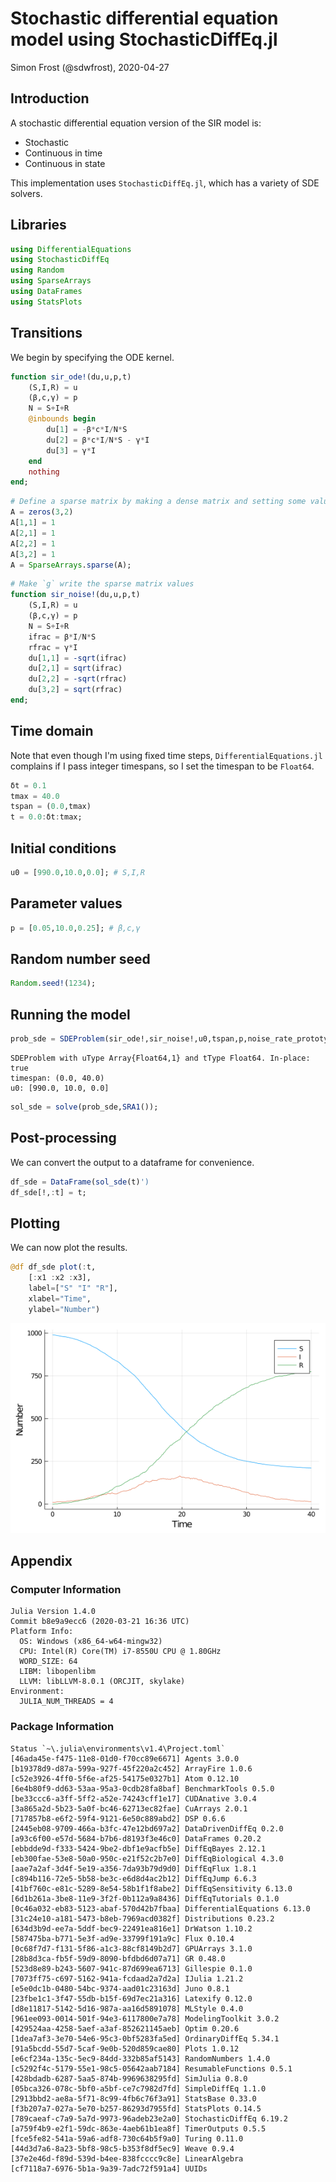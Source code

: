# Stochastic differential equation model using StochasticDiffEq.jl
Simon Frost (@sdwfrost), 2020-04-27

## Introduction

A stochastic differential equation version of the SIR model is:

- Stochastic
- Continuous in time
- Continuous in state

This implementation uses `StochasticDiffEq.jl`, which has a variety of SDE solvers.

## Libraries

````julia
using DifferentialEquations
using StochasticDiffEq
using Random
using SparseArrays
using DataFrames
using StatsPlots
````





## Transitions

We begin by specifying the ODE kernel.

````julia
function sir_ode!(du,u,p,t)
    (S,I,R) = u
    (β,c,γ) = p
    N = S+I+R
    @inbounds begin
        du[1] = -β*c*I/N*S
        du[2] = β*c*I/N*S - γ*I
        du[3] = γ*I
    end
    nothing
end;
````



````julia
# Define a sparse matrix by making a dense matrix and setting some values as not zero
A = zeros(3,2)
A[1,1] = 1
A[2,1] = 1
A[2,2] = 1
A[3,2] = 1
A = SparseArrays.sparse(A);
````



````julia
# Make `g` write the sparse matrix values
function sir_noise!(du,u,p,t)
    (S,I,R) = u
    (β,c,γ) = p
    N = S+I+R
    ifrac = β*I/N*S
    rfrac = γ*I
    du[1,1] = -sqrt(ifrac)
    du[2,1] = sqrt(ifrac)
    du[2,2] = -sqrt(rfrac)
    du[3,2] = sqrt(rfrac)
end;
````





## Time domain

Note that even though I'm using fixed time steps, `DifferentialEquations.jl` complains if I pass integer timespans, so I set the timespan to be `Float64`.

````julia
δt = 0.1
tmax = 40.0
tspan = (0.0,tmax)
t = 0.0:δt:tmax;
````





## Initial conditions

````julia
u0 = [990.0,10.0,0.0]; # S,I,R
````





## Parameter values

````julia
p = [0.05,10.0,0.25]; # β,c,γ
````





## Random number seed

````julia
Random.seed!(1234);
````





## Running the model

````julia
prob_sde = SDEProblem(sir_ode!,sir_noise!,u0,tspan,p,noise_rate_prototype=A)
````


````
SDEProblem with uType Array{Float64,1} and tType Float64. In-place: true
timespan: (0.0, 40.0)
u0: [990.0, 10.0, 0.0]
````



````julia
sol_sde = solve(prob_sde,SRA1());
````





## Post-processing

We can convert the output to a dataframe for convenience.

````julia
df_sde = DataFrame(sol_sde(t)')
df_sde[!,:t] = t;
````





## Plotting

We can now plot the results.

````julia
@df df_sde plot(:t,
    [:x1 :x2 :x3],
    label=["S" "I" "R"],
    xlabel="Time",
    ylabel="Number")
````


![](figures/sde_stochasticdiffeq_12_1.png)


## Appendix
### Computer Information
```
Julia Version 1.4.0
Commit b8e9a9ecc6 (2020-03-21 16:36 UTC)
Platform Info:
  OS: Windows (x86_64-w64-mingw32)
  CPU: Intel(R) Core(TM) i7-8550U CPU @ 1.80GHz
  WORD_SIZE: 64
  LIBM: libopenlibm
  LLVM: libLLVM-8.0.1 (ORCJIT, skylake)
Environment:
  JULIA_NUM_THREADS = 4

```

### Package Information

```
Status `~\.julia\environments\v1.4\Project.toml`
[46ada45e-f475-11e8-01d0-f70cc89e6671] Agents 3.0.0
[b19378d9-d87a-599a-927f-45f220a2c452] ArrayFire 1.0.6
[c52e3926-4ff0-5f6e-af25-54175e0327b1] Atom 0.12.10
[6e4b80f9-dd63-53aa-95a3-0cdb28fa8baf] BenchmarkTools 0.5.0
[be33ccc6-a3ff-5ff2-a52e-74243cff1e17] CUDAnative 3.0.4
[3a865a2d-5b23-5a0f-bc46-62713ec82fae] CuArrays 2.0.1
[717857b8-e6f2-59f4-9121-6e50c889abd2] DSP 0.6.6
[2445eb08-9709-466a-b3fc-47e12bd697a2] DataDrivenDiffEq 0.2.0
[a93c6f00-e57d-5684-b7b6-d8193f3e46c0] DataFrames 0.20.2
[ebbdde9d-f333-5424-9be2-dbf1e9acfb5e] DiffEqBayes 2.12.1
[eb300fae-53e8-50a0-950c-e21f52c2b7e0] DiffEqBiological 4.3.0
[aae7a2af-3d4f-5e19-a356-7da93b79d9d0] DiffEqFlux 1.8.1
[c894b116-72e5-5b58-be3c-e6d8d4ac2b12] DiffEqJump 6.6.3
[41bf760c-e81c-5289-8e54-58b1f1f8abe2] DiffEqSensitivity 6.13.0
[6d1b261a-3be8-11e9-3f2f-0b112a9a8436] DiffEqTutorials 0.1.0
[0c46a032-eb83-5123-abaf-570d42b7fbaa] DifferentialEquations 6.13.0
[31c24e10-a181-5473-b8eb-7969acd0382f] Distributions 0.23.2
[634d3b9d-ee7a-5ddf-bec9-22491ea816e1] DrWatson 1.10.2
[587475ba-b771-5e3f-ad9e-33799f191a9c] Flux 0.10.4
[0c68f7d7-f131-5f86-a1c3-88cf8149b2d7] GPUArrays 3.1.0
[28b8d3ca-fb5f-59d9-8090-bfdbd6d07a71] GR 0.48.0
[523d8e89-b243-5607-941c-87d699ea6713] Gillespie 0.1.0
[7073ff75-c697-5162-941a-fcdaad2a7d2a] IJulia 1.21.2
[e5e0dc1b-0480-54bc-9374-aad01c23163d] Juno 0.8.1
[23fbe1c1-3f47-55db-b15f-69d7ec21a316] Latexify 0.12.0
[d8e11817-5142-5d16-987a-aa16d5891078] MLStyle 0.4.0
[961ee093-0014-501f-94e3-6117800e7a78] ModelingToolkit 3.0.2
[429524aa-4258-5aef-a3af-852621145aeb] Optim 0.20.6
[1dea7af3-3e70-54e6-95c3-0bf5283fa5ed] OrdinaryDiffEq 5.34.1
[91a5bcdd-55d7-5caf-9e0b-520d859cae80] Plots 1.0.12
[e6cf234a-135c-5ec9-84dd-332b85af5143] RandomNumbers 1.4.0
[c5292f4c-5179-55e1-98c5-05642aab7184] ResumableFunctions 0.5.1
[428bdadb-6287-5aa5-874b-9969638295fd] SimJulia 0.8.0
[05bca326-078c-5bf0-a5bf-ce7c7982d7fd] SimpleDiffEq 1.1.0
[2913bbd2-ae8a-5f71-8c99-4fb6c76f3a91] StatsBase 0.33.0
[f3b207a7-027a-5e70-b257-86293d7955fd] StatsPlots 0.14.5
[789caeaf-c7a9-5a7d-9973-96adeb23e2a0] StochasticDiffEq 6.19.2
[a759f4b9-e2f1-59dc-863e-4aeb61b1ea8f] TimerOutputs 0.5.5
[fce5fe82-541a-59a6-adf8-730c64b5f9a0] Turing 0.11.0
[44d3d7a6-8a23-5bf8-98c5-b353f8df5ec9] Weave 0.9.4
[37e2e46d-f89d-539d-b4ee-838fcccc9c8e] LinearAlgebra
[cf7118a7-6976-5b1a-9a39-7adc72f591a4] UUIDs
```
